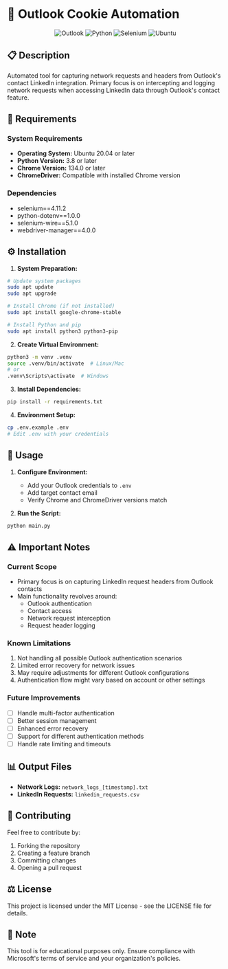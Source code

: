 # 🔑 Outlook Cookie Automation

<div align="center">

![Outlook](https://img.shields.io/badge/Outlook-0078D4?style=for-the-badge&logo=microsoft-outlook&logoColor=white)
![Python](https://img.shields.io/badge/Python-3776AB?style=for-the-badge&logo=python&logoColor=white)
![Selenium](https://img.shields.io/badge/Selenium-43B02A?style=for-the-badge&logo=selenium&logoColor=white)
![Ubuntu](https://img.shields.io/badge/Ubuntu-E95420?style=for-the-badge&logo=ubuntu&logoColor=white)

</div>

## 📋 Description
Automated tool for capturing network requests and headers from Outlook's contact LinkedIn integration. Primary focus is on intercepting and logging network requests when accessing LinkedIn data through Outlook's contact feature.

## 🔧 Requirements

### System Requirements
- **Operating System:** Ubuntu 20.04 or later
- **Python Version:** 3.8 or later
- **Chrome Version:** 134.0 or later
- **ChromeDriver:** Compatible with installed Chrome version

### Dependencies
- selenium==4.11.2
- python-dotenv==1.0.0
- selenium-wire==5.1.0
- webdriver-manager==4.0.0

## ⚙️ Installation

1. **System Preparation:**
```bash
# Update system packages
sudo apt update
sudo apt upgrade

# Install Chrome (if not installed)
sudo apt install google-chrome-stable

# Install Python and pip
sudo apt install python3 python3-pip
```

2. **Create Virtual Environment:**
```bash
python3 -m venv .venv
source .venv/bin/activate  # Linux/Mac
# or
.venv\Scripts\activate  # Windows
```

3. **Install Dependencies:**
```bash
pip install -r requirements.txt
```

4. **Environment Setup:**
```bash
cp .env.example .env
# Edit .env with your credentials
```

## 🚀 Usage

1. **Configure Environment:**
   - Add your Outlook credentials to `.env`
   - Add target contact email
   - Verify Chrome and ChromeDriver versions match

2. **Run the Script:**
```bash
python main.py
```

## ⚠️ Important Notes

### Current Scope
- Primary focus is on capturing LinkedIn request headers from Outlook contacts
- Main functionality revolves around:
  - Outlook authentication
  - Contact access
  - Network request interception
  - Request header logging

### Known Limitations
1. Not handling all possible Outlook authentication scenarios
2. Limited error recovery for network issues
3. May require adjustments for different Outlook configurations
4. Authentication flow might vary based on account or other settings

### Future Improvements
- [ ] Handle multi-factor authentication
- [ ] Better session management
- [ ] Enhanced error recovery
- [ ] Support for different authentication methods
- [ ] Handle rate limiting and timeouts

## 📊 Output Files

- **Network Logs:** `network_logs_[timestamp].txt`
- **LinkedIn Requests:** `linkedin_requests.csv`

## 🤝 Contributing
Feel free to contribute by:
1. Forking the repository
2. Creating a feature branch
3. Committing changes
4. Opening a pull request

## ⚖️ License
This project is licensed under the MIT License - see the LICENSE file for details.

## 📝 Note
This tool is for educational purposes only. Ensure compliance with Microsoft's terms of service and your organization's policies.
